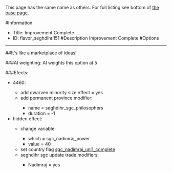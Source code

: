 This page has the same name as others. For full listing see bottom of [the base page](improvement_complete222222222.md).

#Information
 - Title: Improvement Complete
 - ID: flavor_seghdihr.151
#Description
Improvement Complete
#Options

___
##It's like a marketplace of ideas!

###AI weighting:
AI weights this option at 5


###Efects:<ul><li>4460:</li><ul><li>add dwarven minority size effect = yes</li><li>add permanent province modifier:</li><ul><li>name = seghdihr_sgc_philosophers</li><li>duration = -1</li></ul></ul><li>hidden effect:</li><ul><li>change variable:</li><ul><li>which = sgc_nadimraj_power</li><li>value = 40</li></ul><li>set country flag [sgc_nadimraj_uni1_complete](../flags/sgc_nadimraj_uni1_complete.md)</li><li>seghdihr sgc update trade modifiers:</li><ul><li>Nadimraj = yes</li></ul></ul></ul>
